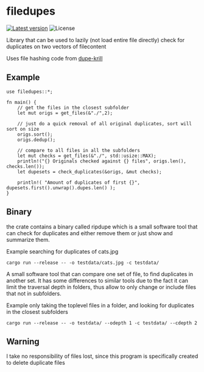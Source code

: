 # filedupes

[![Latest version](https://img.shields.io/crates/v/filedupes.svg)](https://crates.io/crates/filedupes)
![License](https://img.shields.io/crates/l/filedupes.svg)

Library that can be used to lazily (not load entire file directly) check for duplicates on two vectors of filecontent

Uses file hashing code from [dupe-krill](https://github.com/kornelski/dupe-krill)

## Example
```
use filedupes::*;

fn main() {
    // get the files in the closest subfolder
    let mut origs = get_files(&"./",2);

    // just do a quick removal of all original duplicates, sort will sort on size
    origs.sort();
    origs.dedup();

    // compare to all files in all the subfolders
    let mut checks = get_files(&"./", std::usize::MAX);
    println!("{} Originals checked against {} files", origs.len(), checks.len());
    let dupesets = check_duplicates(&origs, &mut checks);

    println!( "Amount of duplicates of first {}", dupesets.first().unwrap().dupes.len() );
}
```

## Binary

the crate contains a binary called ripdupe which is a small software tool that can check for duplicates
and either remove them or just show and summarize them.

Example searching for duplicates of cats.jpg

    cargo run --release -- -o testdata/cats.jpg -c testdata/

A small software tool that can compare one set of file, to find duplicates in another set. It has
some differences to similar tools due to the fact it can limit the traversal depth in folders, thus
allow to only change or include files that not in subfolders.

Example only taking the toplevel files in a folder, and looking for duplicates in the closest subfolders

    cargo run --release -- -o testdata/ --odepth 1 -c testdata/ --cdepth 2

## Warning

I take no responsibility of files lost, since this program is specifically created to delete
duplicate files

